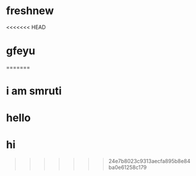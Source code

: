 # freshnew
<<<<<<< HEAD
# gfeyu
=======
# i am smruti
# hello 
# hi
>>>>>>> 24e7b8023c9313aecfa895b8e84ba0e61258c179

